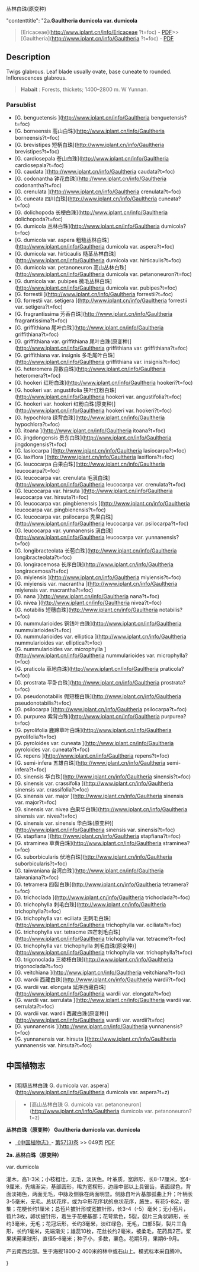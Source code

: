 丛林白珠(原变种)

 

  "contenttitle": "2a.**Gaultheria dumicola var. dumicola**

> [Ericaceae](http://www.iplant.cn/info/Ericaceae ?t=foc) - [PDF](http://iplant.cn/foc/pdf/Ericaceae.pdf)>>[Gaultheria](http://www.iplant.cn/info/Gaultheria ?t=foc) - [PDF](http://www.iplant.cn/foc/pdf/Gaultheria.pdf)

## Description

Twigs glabrous. Leaf blade usually ovate, base cuneate to rounded. Inflorescences glabrous.

> **Habait** : 
> Forests, thickets; 1400–2800 m. W Yunnan.

### Parsublist

* [G.  benguetensis  ](http://www.iplant.cn/info/Gaultheria benguetensis?t=foc)
* [G.  borneensis  高山白珠](http://www.iplant.cn/info/Gaultheria borneensis?t=foc)
* [G.  brevistipes  短柄白珠](http://www.iplant.cn/info/Gaultheria brevistipes?t=foc)
* [G.  cardiosepala  苍山白珠](http://www.iplant.cn/info/Gaultheria cardiosepala?t=foc)
* [G.  caudata  ](http://www.iplant.cn/info/Gaultheria caudata?t=foc)
* [G.  codonantha  钟花白珠](http://www.iplant.cn/info/Gaultheria codonantha?t=foc)
* [G.  crenulata  ](http://www.iplant.cn/info/Gaultheria crenulata?t=foc)
* [G.  cuneata  四川白珠](http://www.iplant.cn/info/Gaultheria cuneata?t=foc)
* [G.  dolichopoda  长梗白珠](http://www.iplant.cn/info/Gaultheria dolichopoda?t=foc)
* [G.  dumicola  丛林白珠](http://www.iplant.cn/info/Gaultheria dumicola?t=foc)
* [G.  dumicola var. aspera  粗糙丛林白珠](http://www.iplant.cn/info/Gaultheria dumicola var. aspera?t=foc)
* [G.  dumicola var. hirticaulis  糙茎丛林白珠](http://www.iplant.cn/info/Gaultheria dumicola var. hirticaulis?t=foc)
* [G.  dumicola var. petanoneuron  高山丛林白珠](http://www.iplant.cn/info/Gaultheria dumicola var. petanoneuron?t=foc)
* [G.  dumicola var. pubipes  微毛丛林白珠](http://www.iplant.cn/info/Gaultheria dumicola var. pubipes?t=foc)
* [G.  forrestii  ](http://www.iplant.cn/info/Gaultheria forrestii?t=foc)
* [G.  forrestii var. setigera  ](http://www.iplant.cn/info/Gaultheria forrestii var. setigera?t=foc)
* [G.  fragrantissima  芳香白珠](http://www.iplant.cn/info/Gaultheria fragrantissima?t=foc)
* [G.  griffithiana  尾叶白珠](http://www.iplant.cn/info/Gaultheria griffithiana?t=foc)
* [G.  griffithiana var. griffithiana  尾叶白珠(原变种)](http://www.iplant.cn/info/Gaultheria griffithiana var. griffithiana?t=foc)
* [G.  griffithiana var. insignis  多毛尾叶白珠](http://www.iplant.cn/info/Gaultheria griffithiana var. insignis?t=foc)
* [G.  heteromera  异数白珠](http://www.iplant.cn/info/Gaultheria heteromera?t=foc)
* [G.  hookeri  红粉白珠](http://www.iplant.cn/info/Gaultheria hookeri?t=foc)
* [G.  hookeri var. angustifolia  狭叶红粉白珠](http://www.iplant.cn/info/Gaultheria hookeri var. angustifolia?t=foc)
* [G.  hookeri var. hookeri  红粉白珠(原变种)](http://www.iplant.cn/info/Gaultheria hookeri var. hookeri?t=foc)
* [G.  hypochlora  绿背白珠](http://www.iplant.cn/info/Gaultheria hypochlora?t=foc)
* [G.  itoana  ](http://www.iplant.cn/info/Gaultheria itoana?t=foc)
* [G.  jingdongensis  景东白珠](http://www.iplant.cn/info/Gaultheria jingdongensis?t=foc)
* [G.  lasiocarpa  ](http://www.iplant.cn/info/Gaultheria lasiocarpa?t=foc)
* [G.  laxiflora  ](http://www.iplant.cn/info/Gaultheria laxiflora?t=foc)
* [G.  leucocarpa  白果白珠](http://www.iplant.cn/info/Gaultheria leucocarpa?t=foc)
* [G.  leucocarpa var. crenulata  毛滇白珠](http://www.iplant.cn/info/Gaultheria leucocarpa var. crenulata?t=foc)
* [G.  leucocarpa var. hirsuta  ](http://www.iplant.cn/info/Gaultheria leucocarpa var. hirsuta?t=foc)
* [G.  leucocarpa var. pingbienensis  ](http://www.iplant.cn/info/Gaultheria leucocarpa var. pingbienensis?t=foc)
* [G.  leucocarpa var. psilocarpa  秃果白珠](http://www.iplant.cn/info/Gaultheria leucocarpa var. psilocarpa?t=foc)
* [G.  leucocarpa var. yunnanensis  滇白珠](http://www.iplant.cn/info/Gaultheria leucocarpa var. yunnanensis?t=foc)
* [G.  longibracteolata  长苞白珠](http://www.iplant.cn/info/Gaultheria longibracteolata?t=foc)
* [G.  longiracemosa  长序白珠](http://www.iplant.cn/info/Gaultheria longiracemosa?t=foc)
* [G.  miyiensis  ](http://www.iplant.cn/info/Gaultheria miyiensis?t=foc)
* [G.  miyiensis var. macrantha  ](http://www.iplant.cn/info/Gaultheria miyiensis var. macrantha?t=foc)
* [G.  nana  ](http://www.iplant.cn/info/Gaultheria nana?t=foc)
* [G.  nivea  ](http://www.iplant.cn/info/Gaultheria nivea?t=foc)
* [G.  notabilis  短穗白珠](http://www.iplant.cn/info/Gaultheria notabilis?t=foc)
* [G.  nummularioides  铜钱叶白珠](http://www.iplant.cn/info/Gaultheria nummularioides?t=foc)
* [G.  nummularioides var. elliptica  ](http://www.iplant.cn/info/Gaultheria nummularioides var. elliptica?t=foc)
* [G.  nummularioides var. microphylla  ](http://www.iplant.cn/info/Gaultheria nummularioides var. microphylla?t=foc)
* [G.  praticola  草地白珠](http://www.iplant.cn/info/Gaultheria praticola?t=foc)
* [G.  prostrata  平卧白珠](http://www.iplant.cn/info/Gaultheria prostrata?t=foc)
* [G.  pseudonotabilis  假短穗白珠](http://www.iplant.cn/info/Gaultheria pseudonotabilis?t=foc)
* [G.  psilocarpa  ](http://www.iplant.cn/info/Gaultheria psilocarpa?t=foc)
* [G.  purpurea  紫背白珠](http://www.iplant.cn/info/Gaultheria purpurea?t=foc)
* [G.  pyrolifolia  鹿蹄草叶白珠](http://www.iplant.cn/info/Gaultheria pyrolifolia?t=foc)
* [G.  pyroloides var. cuneata  ](http://www.iplant.cn/info/Gaultheria pyroloides var. cuneata?t=foc)
* [G.  repens  ](http://www.iplant.cn/info/Gaultheria repens?t=foc)
* [G.  semi-infera  五雄白珠](http://www.iplant.cn/info/Gaultheria semi-infera?t=foc)
* [G.  sinensis  华白珠](http://www.iplant.cn/info/Gaultheria sinensis?t=foc)
* [G.  sinensis var. crassifolia  ](http://www.iplant.cn/info/Gaultheria sinensis var. crassifolia?t=foc)
* [G.  sinensis var. major  ](http://www.iplant.cn/info/Gaultheria sinensis var. major?t=foc)
* [G.  sinensis var. nivea  白果华白珠](http://www.iplant.cn/info/Gaultheria sinensis var. nivea?t=foc)
* [G.  sinensis var. sinensis  华白珠(原变种)](http://www.iplant.cn/info/Gaultheria sinensis var. sinensis?t=foc)
* [G.  stapfiana  ](http://www.iplant.cn/info/Gaultheria stapfiana?t=foc)
* [G.  straminea  草黄白珠](http://www.iplant.cn/info/Gaultheria straminea?t=foc)
* [G.  suborbicularis  伏地白珠](http://www.iplant.cn/info/Gaultheria suborbicularis?t=foc)
* [G.  taiwaniana  台湾白珠](http://www.iplant.cn/info/Gaultheria taiwaniana?t=foc)
* [G.  tetramera  四裂白珠](http://www.iplant.cn/info/Gaultheria tetramera?t=foc)
* [G.  trichoclada  ](http://www.iplant.cn/info/Gaultheria trichoclada?t=foc)
* [G.  trichophylla  刺毛白珠](http://www.iplant.cn/info/Gaultheria trichophylla?t=foc)
* [G.  trichophylla var. eciliata  无刺毛白珠](http://www.iplant.cn/info/Gaultheria trichophylla var. eciliata?t=foc)
* [G.  trichophylla var. tetracme  四芒刺毛白珠](http://www.iplant.cn/info/Gaultheria trichophylla var. tetracme?t=foc)
* [G.  trichophylla var. trichophylla  刺毛白珠(原变种)](http://www.iplant.cn/info/Gaultheria trichophylla var. trichophylla?t=foc)
* [G.  trigonoclada  三棱枝白珠](http://www.iplant.cn/info/Gaultheria trigonoclada?t=foc)
* [G.  veitchiana  ](http://www.iplant.cn/info/Gaultheria veitchiana?t=foc)
* [G.  wardii  西藏白珠](http://www.iplant.cn/info/Gaultheria wardii?t=foc)
* [G.  wardii var. elongata  延序西藏白珠](http://www.iplant.cn/info/Gaultheria wardii var. elongata?t=foc)
* [G.  wardii var. serrulata  ](http://www.iplant.cn/info/Gaultheria wardii var. serrulata?t=foc)
* [G.  wardii var. wardii  西藏白珠(原变种)](http://www.iplant.cn/info/Gaultheria wardii var. wardii?t=foc)
* [G.  yunnanensis  ](http://www.iplant.cn/info/Gaultheria yunnanensis?t=foc)
* [G.  yunnanensis var. hirsuta  ](http://www.iplant.cn/info/Gaultheria yunnanensis var. hirsuta?t=foc)

## 中国植物志

## 
* [粗糙丛林白珠  G.  dumicola var. aspera](http://www.iplant.cn/info/Gaultheria dumicola var. aspera?t=z)
> * [高山丛林白珠  G.  dumicola var. petanoneuron](http://www.iplant.cn/info/Gaultheria dumicola var. petanoneuron?t=z)

**丛林白珠（原变种） Gaultheria dumicola var. dumicola**

* [《中国植物志》](http://www.iplant.cn/frps)- [第57(3)卷](http://www.iplant.cn/frps/vol/57(3)) >> 049页 [PDF](http://www.iplant.cn/frps/pdf/57(3)/049.pdf)

**2a. 丛林白珠（原变种）**

var. dumicola

灌木，高1-3米；小枝粗壮，无毛，淡灰色。叶革质，宽卵形，长8-17厘米，宽4-9厘米，先端渐尖，基部圆形，稀为宽楔形，边缘中部以上具锯齿，表面绿色，背面淡褐色，两面无毛，中脉及侧脉在两面明显。侧脉自叶片基部弧曲上升；叶柄长3-5毫米，无毛。总状花序，或为伞形花序状的总状花序，腋生，有花5-8朵，密集；花梗长约1厘米；总苞片披针形或宽披针形，长3-4（-5）毫米；无小苞片，苞片3枚，卵状披针形，着生于花梗基部；花萼紫色，5裂，裂片三角状卵形，长约3毫米，无毛；花冠坛形，长约3毫米，淡红绿色，无毛，口部5裂，裂片三角形，长约1毫米，先端渐尖；雄蕊10枚，花丝长约2毫米，被柔毛，花药具2芒。浆果状蒴果球形，直径5-6毫米；种子小，多数，栗色。花期5月，果期6-9月。

产云南西北部。生于海拔1800-2 400米的林中或石山上。模式标本采自腾冲。

}